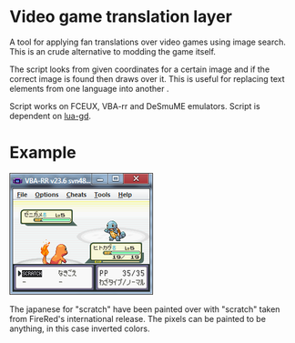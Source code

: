 # Video game translation layer
A tool for applying fan translations over video games using image search. This is an crude alternative to modding the game itself.

The script looks from given coordinates for a certain image and if the correct image is found then draws over it. This is useful for replacing text elements from one language into another .

Script works on FCEUX, VBA-rr and DeSmuME emulators. Script is dependent on [lua-gd](https://github.com/ittner/lua-gd).

# Example
![alt text](/example.png "Scratch leads to victory!")

The japanese for "scratch" have been painted over with "scratch" taken from FireRed's international release. The pixels can be painted to be anything, in this case inverted colors.
